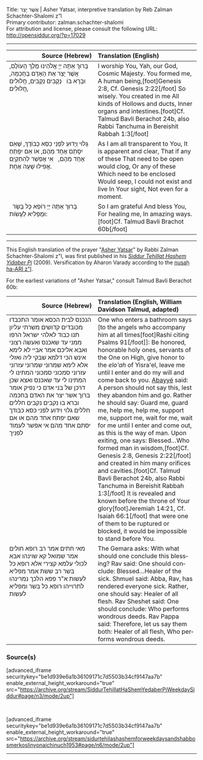 <html>
<head></head>
<body>
Title: אֲשֶׁר יָצַר | Asher Yatsar, interpretive translation by Reb Zalman Schachter-Shalomi z”l<br />
Primary contributor: zalman.schachter-shalomi<br />
For attribution and license, please consult the following URL: <a href="http://opensiddur.org/?p=17029">http://opensiddur.org/?p=17029</a>
<p />
<hr />

<table style="margin-left: auto;margin-right: auto;" class="draggable">
<thead><tr><th id="x" style="text-align: right;">Source (Hebrew)</th><th style="text-align: left;">Translation (English)</th></tr></thead>
<tbody>
<tr>
<td style="vertical-align:top;" width="46%">
<div class="liturgy" lang="he">
בָּרוּךְ אַתָּה 
יְיָ אֱלֹהֵינוּ 
מֶלֶךְ הָעוֹלָם, 
אֲשֶׁר יָצַר 
אֶת הָאָדָם 
בְּחָכְמָה, 
וּבָרָא בוֹ 
&nbsp;
נְקָבִים נְקָבִים, 
חֲלוּלִים חֲלוּלִים, 
</span></div>
</td>
 
<td style="vertical-align:top;" width="53%">
<div class="english" lang="en">
I worship You,
Yah, our God,
Cosmic Majesty.
You formed me,
A human being,[foot]Genesis 2:8, Cf. Genesis 2:22[/foot]
So wisely.
You created in me
All kinds of
Hollows and ducts, 
Inner organs and intestines.[foot]Cf. Talmud Bavli Berachot 24b, also Rabbi Tanchuma in Bereishit Rabbah 1:3[/foot] 
</div></td>
</tr>


<tr>
<td style="vertical-align:top;" width="46%">
<div class="liturgy" lang="he">
גָּלוּי וְיָדוּעַ 
לִפְנֵי כִסֵּא כְבוֹדֶךָ, 
שֶׁאִם 
יִסָּתֵם אֶחָד מֵהֶם, 
אוֹ אִם 
יִפָּתֵחַ אֶחָד מֵהֶם, 
&nbsp;
אִי אֶפְשַׁר 
לְהִתְקַיֵּם 
אֲפִילוּ שָׁעָה אֶחָת. 
</span></div>
</td>
 
<td style="vertical-align:top;" width="53%">
<div class="english" lang="en">
As I am all transparent to You,
It is apparent and clear,
That if any of these
That need to be open would clog,
Or any of these
Which need to be enclosed
Would seep,
I could not exist and live
In Your sight,
Not even for a moment.
</div></td>
</tr>


<tr>
<td style="vertical-align:top;" width="46%">
<div class="liturgy" lang="he">
&nbsp;
בָּרוּךְ אַתָּה יְיָ 
רוֹפֵא כָל בָּשָׂר 
וּמַפְלִיא לַעֲשֹוֹת:
</span></div>
</td>
 
<td style="vertical-align:top;" width="53%">
<div class="english" lang="en">
So I am grateful 
And bless You,
For healing me,
In amazing ways.[foot]Cf. Talmud Bavli Brachot 60b[/foot]
</div></td>
</tr>
</tbody></table>

<hr />

This English translation of the prayer "<a href="https://en.wikipedia.org/wiki/Asher_yatzar">Asher Yatsar</a>" by Rabbi Zalman Schachter-Shalomi z"l, was first published in his <em><a href="https://opensiddur.org/siddurim/ha-ari/neo-hasidut/reb-zalmans-open-siddur-tehillat-hashem/">Siddur Tehillat Hashem Yidaber Pi</a></em> (2009). Versification by Aharon Varady according to the <a href="https://opensiddur.org/siddurim/ha-ari/hasidut-ha-ari/nusah-ha-ari-a-new-transcription-by-shmuel-gonzales/">nusaḥ ha-ARI z"l</a>.

For the earliest variations of "Asher Yatsar," consult Talmud Bavli Berachot 60b:

<table style="margin-left: auto;margin-right: auto;" class="draggable">
<thead><tr><th id="x" style="text-align: right;">Source (Hebrew)</th><th style="text-align: left;">Translation (English, William Davidson Talmud, adapted)</th></tr></thead>
<tbody>
<tr>
<td style="vertical-align:top;" width="46%">
<div class="liturgy" lang="he">
הנכנס לבית הכסא אומר 
התכבדו מכובדים קדושים משרתי עליון 
תנו כבוד לאלהי ישראל 
הרפו ממני עד שאכנס ואעשה רצוני ואבא אליכם 
אמר אביי לא לימא אינש הכי דלמא שבקי ליה ואזלי אלא לימא 
שמרוני שמרוני 
עזרוני עזרוני 
סמכוני סמכוני 
המתינו לי המתינו לי עד שאכנס ואצא שכן דרכן של בני אדם 
כי נפיק אומר 
ברוך אשר יצר את האדם בחכמה 
וברא בו נקבים נקבים חללים חללים 
גלוי וידוע לפני כסא כבודך 
שאם יפתח אחד מהם או אם יסתם אחד מהם 
אי אפשר לעמוד לפניך
</span></div>
</td>
 
<td style="vertical-align:top;" width="53%">
<div class="english" lang="en">
One who enters a bathroom says [to the angels who accompany him at all times[foot]Rashi citing Psalms 91[/foot]]: 
Be honored, honorable holy ones, servants of the One on High, 
give honor to the <em>elo'ah</em> of Yisra'el, 
leave me until I enter and do my will and come back to you. 
<a href="https://en.wikipedia.org/wiki/Abaye">Abayyé</a> said: A person should not say this, lest they abandon him and go. Rather he should say: 
Guard me, guard me, 
help me, help me, 
support me, support me, 
wait for me, wait for me until I enter and come out, as this is the way of man. 
Upon exiting, one says: 
Blessed…Who formed man in wisdom,[foot]Cf. Genesis 2:8, Genesis 2:22[/foot]
and created in him many orifices and cavities.[foot]Cf. Talmud Bavli Berachot 24b, also Rabbi Tanchuma in Bereishit Rabbah 1:3[/foot] 
It is revealed and known before the throne of Your glory[foot]Jeremiah 14:21, Cf. Isaiah 66:1[/foot]
that were one of them to be ruptured or blocked, 
it would be impossible to stand before You.
</div></td>
</tr>


<tr>
<td style="vertical-align:top;" width="46%">
<div class="liturgy" lang="he">
מאי חתים 
אמר רב רופא חולים 
אמר שמואל קא שוינהו אבא לכולי עלמא קצירי אלא רופא כל בשר 
רב ששת אמר מפליא לעשות 
א"ר פפא הלכך נמרינהו לתרוייהו רופא כל בשר ומפליא לעשות
</span></div>
</td>
 
<td style="vertical-align:top;" width="53%">
<div class="english" lang="en">
The Gemara asks: With what should one conclude this blessing? 
Rav said: One should conclude: Blessed…Healer of the sick. 
Shmuel said: Abba, Rav, has rendered everyone sick. Rather, one should say: Healer of all flesh. 
Rav Sheshet said: One should conclude: Who performs wondrous deeds. 
Rav Pappa said: Therefore, let us say them both: Healer of all flesh, Who performs wondrous deeds.
</div></td>
</tr>
</tbody></table>

<h3>Source(s)</h3>

[advanced_iframe securitykey="be1d939e6a1b36109171c7d5503b34cf9147aa7b" enable_external_height_workaround="true" src="https://archive.org/stream/SiddurTehillatHaShemYedaberPiWeekdaySiddur#page/n3/mode/2up"]

&nbsp;

[advanced_iframe securitykey="be1d939e6a1b36109171c7d5503b34cf9147aa7b" enable_external_height_workaround="true" src="https://archive.org/stream/sidurtehilashashemforweekdaysandshabbosmerkoslinyonaichinuch1953#page/n6/mode/2up"]

<hr />

&nbsp;
</body>
</html>